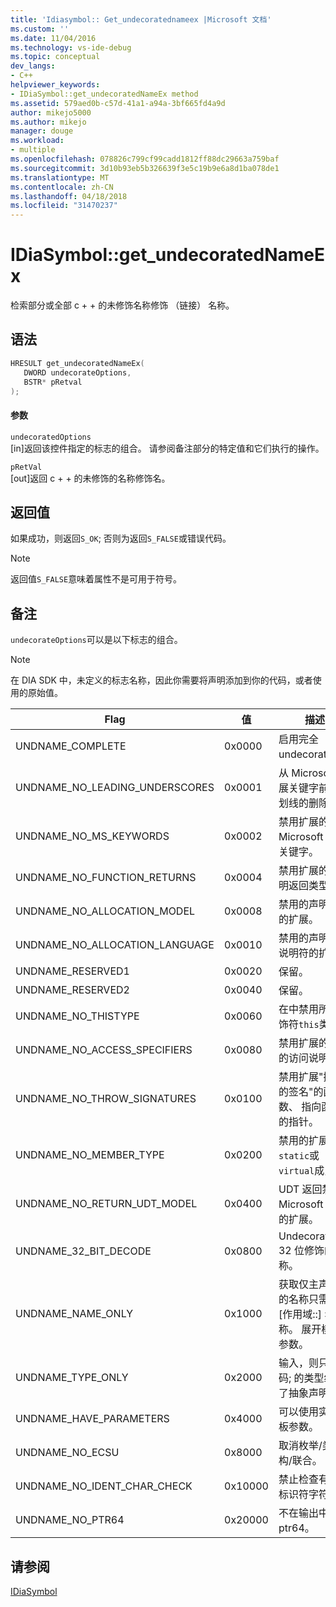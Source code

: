 ```yaml
---
title: 'Idiasymbol:: Get_undecoratednameex |Microsoft 文档'
ms.custom: ''
ms.date: 11/04/2016
ms.technology: vs-ide-debug
ms.topic: conceptual
dev_langs:
- C++
helpviewer_keywords:
- IDiaSymbol::get_undecoratedNameEx method
ms.assetid: 579aed0b-c57d-41a1-a94a-3bf665fd4a9d
author: mikejo5000
ms.author: mikejo
manager: douge
ms.workload:
- multiple
ms.openlocfilehash: 078826c799cf99cadd1812ff88dc29663a759baf
ms.sourcegitcommit: 3d10b93eb5b326639f3e5c19b9e6a8d1ba078de1
ms.translationtype: MT
ms.contentlocale: zh-CN
ms.lasthandoff: 04/18/2018
ms.locfileid: "31470237"
---
```

# <a name="idiasymbolgetundecoratednameex"></a>IDiaSymbol::get_undecoratedNameEx
检索部分或全部 c + + 的未修饰名称修饰 （链接） 名称。  
  
## <a name="syntax"></a>语法  
  
```C++  
HRESULT get_undecoratedNameEx(   
   DWORD undecorateOptions,  
   BSTR* pRetval  
);  
```  
  
#### <a name="parameters"></a>参数  
 `undecoratedOptions`  
 [in]返回该控件指定的标志的组合。 请参阅备注部分的特定值和它们执行的操作。  
  
 `pRetVal`  
 [out]返回 c + + 的未修饰的名称修饰名。  
  
## <a name="return-value"></a>返回值  
 如果成功，则返回`S_OK`; 否则为返回`S_FALSE`或错误代码。  
  
> [!NOTE]
>  返回值`S_FALSE`意味着属性不是可用于符号。  
  
## <a name="remarks"></a>备注  
 `undecorateOptions`可以是以下标志的组合。  
  
> [!NOTE]
>  在 DIA SDK 中，未定义的标志名称，因此你需要将声明添加到你的代码，或者使用的原始值。  
  
|Flag|值|描述|  
|----------|-----------|-----------------|  
|UNDNAME_COMPLETE|0x0000|启用完全 undecoration。|  
|UNDNAME_NO_LEADING_UNDERSCORES|0x0001|从 Microsoft 扩展关键字前导下划线的删除。|  
|UNDNAME_NO_MS_KEYWORDS|0x0002|禁用扩展的 Microsoft 扩展关键字。|  
|UNDNAME_NO_FUNCTION_RETURNS|0x0004|禁用扩展的主声明返回类型。|  
|UNDNAME_NO_ALLOCATION_MODEL|0x0008|禁用的声明模型的扩展。|  
|UNDNAME_NO_ALLOCATION_LANGUAGE|0x0010|禁用的声明语言说明符的扩展。|  
|UNDNAME_RESERVED1|0x0020|保留。|  
|UNDNAME_RESERVED2|0x0040|保留。|  
|UNDNAME_NO_THISTYPE|0x0060|在中禁用所有修饰符`this`类型。|  
|UNDNAME_NO_ACCESS_SPECIFIERS|0x0080|禁用扩展的成员的访问说明符。|  
|UNDNAME_NO_THROW_SIGNATURES|0x0100|禁用扩展"抛出的签名"的函数、 指向函数的指针。|  
|UNDNAME_NO_MEMBER_TYPE|0x0200|禁用的扩展`static`或`virtual`成员。|  
|UNDNAME_NO_RETURN_UDT_MODEL|0x0400|UDT 返回禁用 Microsoft 模型的扩展。|  
|UNDNAME_32_BIT_DECODE|0x0800|Undecorates 32 位修饰的名称。|  
|UNDNAME_NAME_ONLY|0x1000|获取仅主声明; 的名称只需返回 [作用域::] 名称。  展开模板参数。|  
|UNDNAME_TYPE_ONLY|0x2000|输入，则只需编码; 的类型组合了抽象声明符。|  
|UNDNAME_HAVE_PARAMETERS|0x4000|可以使用实际模板参数。|  
|UNDNAME_NO_ECSU|0x8000|取消枚举/类/结构/联合。|  
|UNDNAME_NO_IDENT_CHAR_CHECK|0x10000|禁止检查有效的标识符字符。|  
|UNDNAME_NO_PTR64|0x20000|不在输出中包括 ptr64。|  
  
## <a name="see-also"></a>请参阅  
 [IDiaSymbol](../../debugger/debug-interface-access/idiasymbol.md)